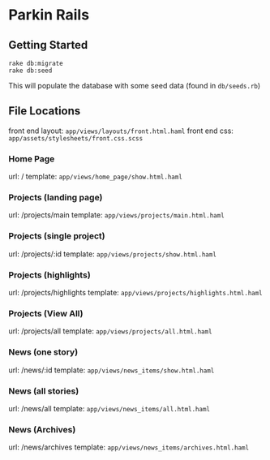 
# Parkin Rails

## Getting Started

    rake db:migrate
    rake db:seed

This will populate the database with some seed data (found in `db/seeds.rb`) 

## File Locations

front end layout: `app/views/layouts/front.html.haml`
front end css: `app/assets/stylesheets/front.css.scss`

### Home Page
url: /
template: `app/views/home_page/show.html.haml`

### Projects (landing page)
url: /projects/main
template: `app/views/projects/main.html.haml`

### Projects (single project)
url: /projects/:id
template: `app/views/projects/show.html.haml`

### Projects (highlights)
url: /projects/highlights
template: `app/views/projects/highlights.html.haml`

### Projects (View All)
url: /projects/all
template: `app/views/projects/all.html.haml`

### News (one story)
url: /news/:id
template: `app/views/news_items/show.html.haml`

### News (all stories) 
url: /news/all
template: `app/views/news_items/all.html.haml`

### News (Archives)
url: /news/archives
template: `app/views/news_items/archives.html.haml`